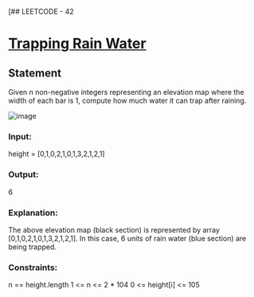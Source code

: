[## LEETCODE - 42
# [Trapping Rain Water](https://leetcode.com/problems/trapping-rain-water/description/)


## Statement
Given n non-negative integers representing an elevation map where the width of each bar is 1, compute how much water it can trap after raining.


![image](https://user-images.githubusercontent.com/87939523/193412255-24bb5e64-245b-4bde-b6a8-432b7e758073.png)

### Input: 
height = [0,1,0,2,1,0,1,3,2,1,2,1]
### Output: 
6
### Explanation: 
The above elevation map (black section) is represented by array [0,1,0,2,1,0,1,3,2,1,2,1]. In this case, 6 units of rain water (blue section) are being trapped.

### Constraints:
n == height.length
1 <= n <= 2 * 104
0 <= height[i] <= 105
